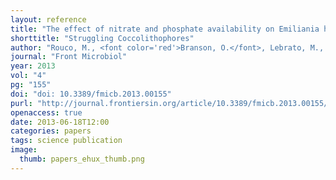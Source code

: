 ```yaml
---
layout: reference
title: "The effect of nitrate and phosphate availability on Emiliania huxleyi (NZEH) physiology under different CO<sub>2</sub> scenarios."
shorttitle: "Struggling Coccolithophores"
author: "Rouco, M., <font color='red'>Branson, O.</font>, Lebrato, M., Iglesias-Rodriguez, M. D."
journal: "Front Microbiol"
year: 2013
vol: "4"
pg: "155"
doi: "doi: 10.3389/fmicb.2013.00155"
purl: "http://journal.frontiersin.org/article/10.3389/fmicb.2013.00155/full"
openaccess: true
date: 2013-06-18T12:00
categories: papers
tags: science publication
image:
  thumb: papers_ehux_thumb.png
---
```

